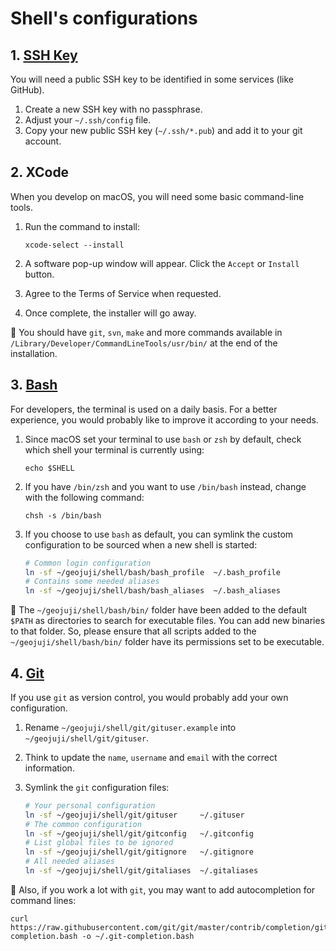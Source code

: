 # Shell's configurations

## 1. [SSH Key](https://help.github.com/articles/connecting-to-github-with-ssh/)

You will need a public SSH key to be identified in some services (like GitHub).

1. Create a new SSH key with no passphrase.
2. Adjust your `~/.ssh/config` file.
3. Copy your new public SSH key (`~/.ssh/*.pub`) and add it to your git account.

## 2. XCode

When you develop on macOS, you will need some basic command-line tools.

1. Run the command to install:

    ```
    xcode-select --install
    ```

1. A software pop-up window will appear. Click the `Accept` or `Install` button.
1. Agree to the Terms of Service when requested.
1. Once complete, the installer will go away.

:memo: You should have `git`, `svn`, `make` and more commands available in `/Library/Developer/CommandLineTools/usr/bin/` at the end of the installation.

## 3. [Bash](https://www.gnu.org/software/bash/)

For developers, the terminal is used on a daily basis.
For a better experience, you would probably like to improve it according to your needs.

1. Since macOS set your terminal to use `bash` or `zsh` by default, check which shell your terminal is currently using:

    ```
    echo $SHELL
    ```

1. If you have `/bin/zsh` and you want to use `/bin/bash` instead, change with the following command:

    ```
    chsh -s /bin/bash
    ```

1. If you choose to use `bash` as default, you can symlink the custom configuration to be sourced when a new shell is started:

    ```bash
    # Common login configuration
    ln -sf ~/geojuji/shell/bash/bash_profile  ~/.bash_profile
    # Contains some needed aliases
    ln -sf ~/geojuji/shell/bash/bash_aliases  ~/.bash_aliases
    ```

:memo: The `~/geojuji/shell/bash/bin/` folder have been added to the default `$PATH` as directories to search for executable files. You can add new binaries to that folder. So, please ensure that all scripts added to the `~/geojuji/shell/bash/bin/` folder have its permissions set to be executable.

## 4. [Git](https://git-scm.com/)

If you use `git` as version control, you would probably add your own configuration.

1. Rename `~/geojuji/shell/git/gituser.example` into `~/geojuji/shell/git/gituser`.
2. Think to update the `name`, `username` and `email` with the correct information.
3. Symlink the `git` configuration files:

    ```bash
    # Your personal configuration
    ln -sf ~/geojuji/shell/git/gituser     ~/.gituser
    # The common configuration
    ln -sf ~/geojuji/shell/git/gitconfig   ~/.gitconfig
    # List global files to be ignored
    ln -sf ~/geojuji/shell/git/gitignore   ~/.gitignore
    # All needed aliases
    ln -sf ~/geojuji/shell/git/gitaliases  ~/.gitaliases
    ```

:memo: Also, if you work a lot with `git`, you may want to add autocompletion for command lines:

```
curl https://raw.githubusercontent.com/git/git/master/contrib/completion/git-completion.bash -o ~/.git-completion.bash
```
